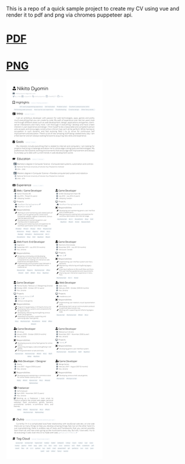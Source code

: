 This is a repo of a quick sample project to create my CV using vue and render it to pdf and png via chromes puppeteer api.

# [PDF](pdf/formal.pdf)

# [PNG](pdf/formal.png)

![my cv](pdf/formal.png)
